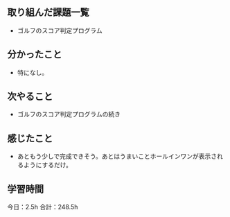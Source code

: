 ## 取り組んだ課題一覧
* ゴルフのスコア判定プログラム
## 分かったこと
* 特になし。
 
    
    

## 次やること
*  ゴルフのスコア判定プログラムの続き
## 感じたこと
*  あともう少しで完成できそう。あとはうまいことホールインワンが表示されるようにするだけ。
 
## 学習時間
今日：2.5h
合計：248.5h
